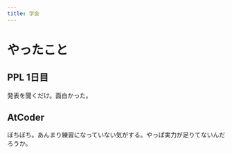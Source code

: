 ```yaml
---
title: 学会
---
```


# やったこと

## PPL 1日目

発表を聞くだけ。面白かった。

## AtCoder

ぼちぼち。あんまり練習になっていない気がする。やっぱ実力が足りてないんだろうか。
